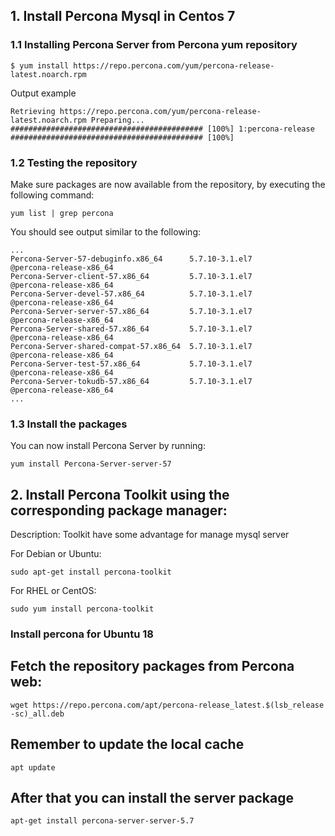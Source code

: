 ## 1. Install Percona Mysql in Centos 7

### 1.1 Installing Percona Server from Percona yum repository

`
$ yum install https://repo.percona.com/yum/percona-release-latest.noarch.rpm
`

Output example

`
Retrieving https://repo.percona.com/yum/percona-release-latest.noarch.rpm
Preparing...                ########################################### [100%]
1:percona-release        ########################################### [100%]
`

### 1.2 Testing the repository

Make sure packages are now available from the repository, by executing the following command:

`
yum list | grep percona
`

You should see output similar to the following:

```
...
Percona-Server-57-debuginfo.x86_64      5.7.10-3.1.el7                 @percona-release-x86_64
Percona-Server-client-57.x86_64         5.7.10-3.1.el7                 @percona-release-x86_64
Percona-Server-devel-57.x86_64          5.7.10-3.1.el7                 @percona-release-x86_64
Percona-Server-server-57.x86_64         5.7.10-3.1.el7                 @percona-release-x86_64
Percona-Server-shared-57.x86_64         5.7.10-3.1.el7                 @percona-release-x86_64
Percona-Server-shared-compat-57.x86_64  5.7.10-3.1.el7                 @percona-release-x86_64
Percona-Server-test-57.x86_64           5.7.10-3.1.el7                 @percona-release-x86_64
Percona-Server-tokudb-57.x86_64         5.7.10-3.1.el7                 @percona-release-x86_64
...
```

### 1.3 Install the packages

You can now install Percona Server by running:

`
yum install Percona-Server-server-57
`


## 2. Install Percona Toolkit using the corresponding package manager:
Description: Toolkit have some advantage for manage mysql server

For Debian or Ubuntu:

`
sudo apt-get install percona-toolkit
`

For RHEL or CentOS:

`
sudo yum install percona-toolkit
`

### Install percona for Ubuntu 18

## Fetch the repository packages from Percona web:

```
wget https://repo.percona.com/apt/percona-release_latest.$(lsb_release -sc)_all.deb
```

## Remember to update the local cache
```
apt update
```

## After that you can install the server package
```
apt-get install percona-server-server-5.7
```

